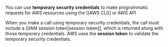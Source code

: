 You can use **temporary security credentials** to make programmatic requests for AWS resources using the [[AWS CLI]] or AWS API

When you make a call using temporary security credentials, the call must include a [[IAM session token|session token]], which is returned along with those temporary credentials. AWS uses the **session token** to validate the temporary security credentials.